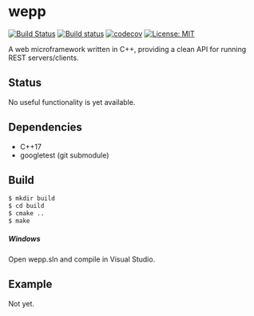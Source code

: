# wepp
[![Build Status](https://travis-ci.org/jimmiebergmann/wepp.svg?branch=master)](https://travis-ci.org/jimmiebergmann/wepp)  [![Build status](https://ci.appveyor.com/api/projects/status/ku6wlu3qn3rcplug/branch/master?svg=true)](https://ci.appveyor.com/project/jimmiebergmann/wepp/branch/master)  [![codecov](https://codecov.io/gh/jimmiebergmann/wepp/branch/master/graph/badge.svg)](https://codecov.io/gh/jimmiebergmann/wepp)  [![License: MIT](https://img.shields.io/badge/License-MIT-brightgreen.svg)](https://opensource.org/licenses/MIT)

A web microframework written in C++, providing a clean API for running REST servers/clients.

## Status
No useful functionality is yet available.

## Dependencies
* C++17
* googletest (git submodule)

## Build
```sh
$ mkdir build
$ cd build
$ cmake ..
$ make
```
##### Windows
Open wepp.sln and compile in Visual Studio.

## Example
Not yet.

